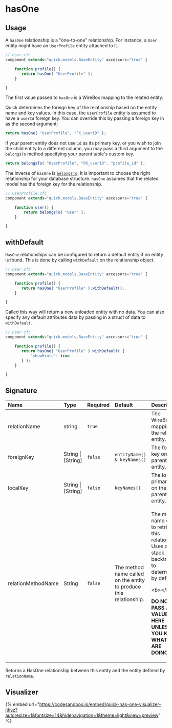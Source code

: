 # hasOne

## Usage

A `hasOne` relationship is a "one-to-one" relationship. For instance, a `User` entity might have an `UserProfile` entity attached to it.

```javascript
// User.cfc
component extends="quick.models.BaseEntity" accessors="true" {

    function profile() {
       return hasOne( "UserProfile" );
    }

}
```

The first value passed to `hasOne` is a WireBox mapping to the related entity.

Quick determines the foreign key of the relationship based on the entity name and key values. In this case, the `UserProfile` entity is assumed to have a `userId` foreign key. You can override this by passing a foreign key in as the second argument:

```javascript
return hasOne( "UserProfile", "FK_userID" );
```

If your parent entity does not use `id` as its primary key, or you wish to join the child entity to a different column, you may pass a third argument to the `belongsTo` method specifying your parent table's custom key.

```javascript
return belongsTo( "UserProfile", "FK_userID", "profile_id" );
```

The inverse of `hasOne` is [`belongsTo`](belongsto.md). It is important to choose the right relationship for your database structure. `hasOne` assumes that the related model has the foreign key for the relationship.

```javascript
// UserProfile.cfc
component extends="quick.models.BaseEntity" accessors="true" {

    function user() {
        return belongsTo( "User" );
    }

}
```

## withDefault

`HasOne` relationships can be configured to return a default entity if no entity is found.  This is done by calling `withDefault` on the relationship object.

```javascript
// User.cfc
component extends="quick.models.BaseEntity" accessors="true" {

    function profile() {
       return hasOne( "UserProfile" ).withDefault();
    }

}
```

Called this way will return a new unloaded entity with no data.  You can also specify any default attributes data by passing in a struct of data to `withDefault`.

```javascript
// User.cfc
component extends="quick.models.BaseEntity" accessors="true" {

    function profile() {
       return hasOne( "UserProfile" ).withDefault( {
           "showHints": true
       } );
    }

}
```

## Signature

<table>
  <thead>
    <tr>
      <th style="text-align:left">Name</th>
      <th style="text-align:left">Type</th>
      <th style="text-align:left">Required</th>
      <th style="text-align:left">Default</th>
      <th style="text-align:left">Description</th>
    </tr>
  </thead>
  <tbody>
    <tr>
      <td style="text-align:left">relationName</td>
      <td style="text-align:left">string</td>
      <td style="text-align:left"><code>true</code>
      </td>
      <td style="text-align:left"></td>
      <td style="text-align:left">The WireBox mapping for the related entity.</td>
    </tr>
    <tr>
      <td style="text-align:left">foreignKey</td>
      <td style="text-align:left">String | [String]</td>
      <td style="text-align:left"><code>false</code>
      </td>
      <td style="text-align:left"><code>entityName() &amp; keyNames()</code>
      </td>
      <td style="text-align:left">The foreign key on the parent entity.</td>
    </tr>
    <tr>
      <td style="text-align:left">localKey</td>
      <td style="text-align:left">String | [String]</td>
      <td style="text-align:left"><code>false</code>
      </td>
      <td style="text-align:left"><code>keyNames()</code>
      </td>
      <td style="text-align:left">The local primary key on the parent entity.</td>
    </tr>
    <tr>
      <td style="text-align:left">relationMethodName</td>
      <td style="text-align:left">String</td>
      <td style="text-align:left"><code>false</code>
      </td>
      <td style="text-align:left">The method name called on the entity to produce this relationship.</td>
      <td
      style="text-align:left">
        <p>The method name called to retrieve this relationship. Uses a stack backtrace
          to determine by default.</p>
        <p>&lt;b&gt;&lt;/b&gt;</p>
        <p><b>DO NOT PASS A VALUE HERE UNLESS YOU KNOW WHAT YOU ARE DOING.</b>
        </p>
        </td>
    </tr>
  </tbody>
</table>

Returns a HasOne relationship between this entity and the entity defined by `relationName`.

## Visualizer

{% embed url="https://codesandbox.io/embed/quick-has-one-visualizer-ldiyz?autoresize=1&fontsize=14&hidenavigation=1&theme=light&view=preview" %}

